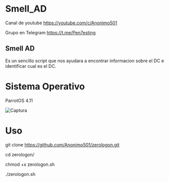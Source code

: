 # Smell_AD

Canal de youtube https://youtube.com/c/Anonimo501

Grupo en Telegram https://t.me/Pen7esting

## Smell AD

Es un sencillo script que nos ayudara a encontrar informacion sobre el DC e identificar cual es el DC.

# Sistema Operativo

ParrotOS 4.11


![Captura](https://user-images.githubusercontent.com/67207446/120569154-f378d000-c3da-11eb-9394-2ab912e97ec5.PNG)


# Uso

git clone https://github.com/Anonimo501/zerologon.git

cd zerologon/

chmod +x zerologon.sh

./zerologon.sh
